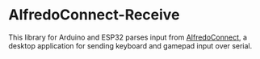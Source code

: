 # AlfredoConnect-Receive

This library for Arduino and ESP32 parses input from [AlfredoConnect](https://github.com/AlfredoElectronics/AlfredoConnect-Desktop), a desktop application for sending keyboard and gamepad input over serial.